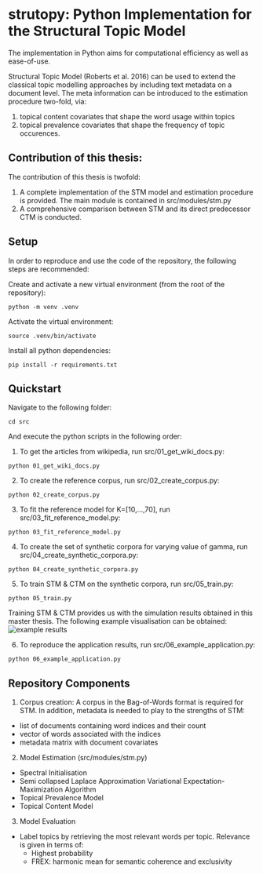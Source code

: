 # strutopy: Python Implementation for the Structural Topic Model

The implementation in Python aims for computational efficiency as well as ease-of-use.

Structural Topic Model (Roberts et al. 2016) can be used to extend the classical topic modelling approaches by including text metadata on a document level. 
The meta information can be introduced to the estimation procedure two-fold, via: 
1. topical content covariates that shape the word usage within topics
2. topical prevalence covariates that shape the frequency of topic occurences.

## Contribution of this thesis: 
The contribution of this thesis is twofold: 
1. A complete implementation of the STM model and estimation procedure is provided. The main module is contained in src/modules/stm.py
2. A comprehensive comparison between STM and its direct predecessor CTM is conducted. 

## Setup
In order to reproduce and use the code of the repository, the following steps are recommended:

Create and activate a new virtual environment (from the root of the repository):
```
python -m venv .venv
```

Activate the virtual environment:
```
source .venv/bin/activate
```

Install all python dependencies:
```
pip install -r requirements.txt
```

## Quickstart

Navigate to the following folder:
```
cd src
```

And execute the python scripts in the following order:

1. To get the articles from wikipedia, run src/01_get_wiki_docs.py:
```
python 01_get_wiki_docs.py
```

2. To create the reference corpus, run src/02_create_corpus.py:
```
python 02_create_corpus.py
```

3. To fit the reference model for K=[10,...,70], run src/03_fit_reference_model.py:
```
python 03_fit_reference_model.py
```

4. To create the set of synthetic corpora for varying value of gamma, run src/04_create_synthetic_corpora.py:
```
python 04_create_synthetic_corpora.py
```

5. To train STM & CTM on the synthetic corpora, run src/05_train.py:
```
python 05_train.py
```
Training STM & CTM provides us with the simulation results obtained in this master thesis. The following example visualisation can be obtained: 
![example results](img/3_5_bp.png?raw=true "Example results for the comparison of STM and CTM.")

6. To reproduce the application results, run src/06_example_application.py:
```
python 06_example_application.py
```
## Repository Components

1. Corpus creation: A corpus in the Bag-of-Words format is required for STM. In addition, metadata is needed to play to the strengths of STM:
  - list of documents containing word indices and their count
  - vector of words associated with the indices
  - metadata matrix with document covariates

2. Model Estimation (src/modules/stm.py)
- Spectral Initialisation
- Semi collapsed Laplace Approximation Variational Expectation-Maximization Algorithm
- Topical Prevalence Model
- Topical Content Model 

3. Model Evaluation
- Label topics by retrieving the most relevant words per topic. Relevance is given in terms of:
  - Highest probability
  - FREX: harmonic mean for semantic coherence and exclusivity

